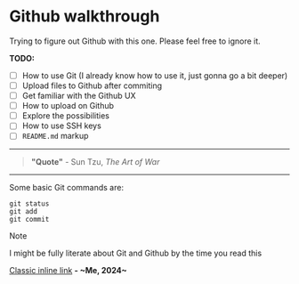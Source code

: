 # Github walkthrough
Trying to figure out Github with this one. Please feel free to ignore it.

**TODO:**
 - [ ] How to use Git (I already know how to use it, just gonna go a bit deeper)
 - [ ] Upload files to Github after commiting
 - [ ] Get familiar with the Github UX
 - [ ] How to upload on Github
 - [ ] Explore the possibilities
 - [ ] How to use SSH keys
 - [ ] `README.md` markup
---
> **"Quote"** - Sun Tzu, *The Art of War*
---
Some basic Git commands are:
```
git status
git add
git commit
```
> [!NOTE]
> I might be fully literate about Git and Github by the time you read this


[Classic inline link](https://www.youtube.com/watch?v=dQw4w9WgXcQ)
**\- ~Me, 2024~**
